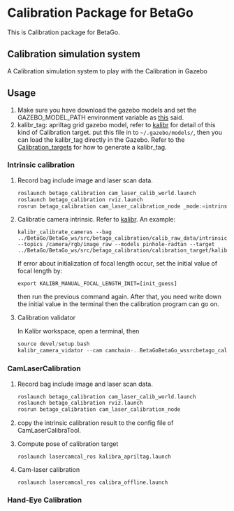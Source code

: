 # Calibration Package for BetaGo 
This is Calibration package for BetaGo.

## Calibration simulation system
A Calibration simulation system to play with the Calibration in Gazebo

## Usage

1. Make sure you have download the gazebo models and set the GAZEBO_MODEL_PATH environment variable as [this](../README.md 'Simulation') said.
2. kalibr_tag: apriltag grid gazebo model, refer to [kalibr](https://github.com/ethz-asl/kalibr/wiki/Calibration-targets#a-aprilgrid) for detail of this kind of Calibration target.
put this file in to `~/.gazebo/models/`, then you can load the kalibr_tag directly in the Gazebo. Refer to the [Calibration_targets](https://github.com/ethz-asl/kalibr/wiki/calibration-targets#a-aprilgrid)
 for how to generate a kalibr_tag.
 

### Intrinsic calibration

1. Record bag include image and laser scan data.

    ```asm
    roslaunch betago_calibration cam_laser_calib_world.launch
    roslaunch betago_calibration rviz.launch
    rosrun betago_calibration cam_laser_calibration_node _mode:=intrinsic
    ```
2. Calibratie camera intrinsic. Refer to [kalibr](https://github.com/ethz-asl/kalibr/wiki/multiple-camera-calibration#2-running-the-calibration). An example:

    ```
    kalibr_calibrate_cameras --bag ../BetaGo/BetaGo_ws/src/betago_calibration/calib_raw_data/intrinsic/image_scan.bag --topics /camera/rgb/image_raw --models pinhole-radtan --target ../BetaGo/BetaGo_ws/src/betago_calibration/calibration_target/kalibr_tag/april_6x6_80x80cm.yaml
    ```

    If error about initialization of focal length occur, set the initial value of focal length by:
    
    `export KALIBR_MANUAL_FOCAL_LENGTH_INIT=[init_guess]`
    
    then run the previous command again. After that, you need write down the initial value in the terminal then the calibration program can go on.
3. Calibration validator

    In Kalibr workspace, open a terminal, then
    ```asm
    source devel/setup.bash
    kalibr_camera_vidator --cam camchain-..BetaGoBetaGo_wssrcbetago_calibrationtest.yaml --target ../BetaGo/BetaGo_ws/src/betago_calibration/kalibr_tag/april_6x6_80x80cm.yaml
    ```
    
### CamLaserCalibration


1. Record bag include image and laser scan data.

    ```asm
    roslaunch betago_calibration cam_laser_calib_world.launch
    roslaunch betago_calibration rviz.launch
    rosrun betago_calibration cam_laser_calibration_node
    ```
    
2. copy the intrinsic calibration result to the config file of CamLaserCalibraTool.

3. Compute pose of calibration target

    `roslaunch lasercamcal_ros kalibra_apriltag.launch `

4. Cam-laser calibration

    `roslaunch lasercamcal_ros calibra_offline.launch`
    
### Hand-Eye Calibration

